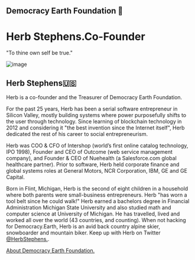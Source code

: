 ## Democracy Earth Foundation 🌿
# Herb Stephens.Co-Founder
"To thine own self be true."

![image](https://user-images.githubusercontent.com/24529258/37239564-1311f1c0-23f3-11e8-9729-72fa86643ddb.png)

## Herb Stephens🇺🇸

Herb is a co-founder and the Treasurer of Democracy Earth Foundation. 

For the past 25 years, Herb has been a serial software entrepreneur in Silicon Valley, mostly building systems where power purposefully shifts to the user through technology. Since learning of blockchain technology in 2012 and considering it "the best invention since the Internet itself", Herb dedicated the rest of his career to social entrepreneurism. 

Herb was COO & CFO of Intershop (world’s first online catalog technology, IPO 1998), Founder and CEO of Outcome (web service management company), and Founder & CEO of Nuehealth (a Salesforce.com global healthcare partner). Prior to software, Herb held corporate finance and global systems roles at General Motors, NCR Corporation, IBM, GE and GE Capital.

Born in Flint, Michigan, Herb is the second of eight children in a household where both parents were small-business entrepreneurs. Herb "has worn a tool belt since he could walk!" Herb earned a bachelors degree in Financial Administration Michigan State University and also studied math and computer science at University of Michigan. He has travelled, lived and worked all over the world (43 countries, and counting).  When not hacking for Democracy.Earth, Herb is an avid back country alpine skier, snowboarder and mountain biker.   Keep up with Herb on Twitter [@HerbStephens.](https://twitter.com/HerbStephens).

[About Democracy Earth Foundation.](https://github.com/DemocracyEarth/press-kit/blob/master/README.md#democracy-earth-press-kit)
